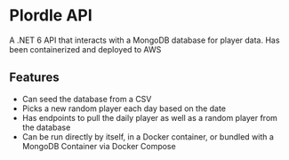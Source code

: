 # Plordle API

A .NET 6 API that interacts with a MongoDB database for player data. Has been containerized and deployed to AWS


## Features
- Can seed the database from a CSV 
- Picks a new random player each day based on the date
- Has endpoints to pull the daily player as well as a random player from the database
- Can be run directly by itself, in a Docker container, or bundled with a MongoDB Container via Docker Compose
